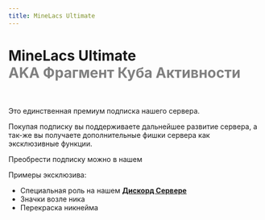 ```yaml
---
title: MineLacs Ultimate
---
```


# MineLacs Ultimate <br/><span style="color: gray;"> AKA Фрагмент Куба Активности </span>
<br/>
<Links
  :items="[
    {
      name: 'Подписка Ultimate',
      desc: 'shop.minelacs.fun/',
      link: 'https://shop.minelacs.fun/',
      image: 'https://easydonate.s3.easyx.ru/images/logos/30b46096ecbbb5230d763a396cebb547a2d9d908876962f64a3f1d7f248fcf4a.png',
    },
  ]"
/>

Это единственная премиум подписка нашего сервера. 

Покупая подписку вы поддерживаете дальнейшее развитие сервера, a так-же вы получаете дополнительные фишки сервера как эксклюзивные функции.

Преобрести подписку можно в нашем <Pill name="Магазине" link="https://shop.minelacs.fun/" image="https://easydonate.s3.easyx.ru/images/logos/30b46096ecbbb5230d763a396cebb547a2d9d908876962f64a3f1d7f248fcf4a.png" color="#f0662a" />

Примеры эксклюзива:
- Специальная роль на нашем [**Дискорд Сервере**](https://discord.com/invite/6u47fz6dCP)
- Значки возле ника <Pill name="ML Create & Magic" link="/wiki/archive/ml-createmagic/nickname-custom" icon="solar:archive-bold-duotone" color="#868dcc"  />
- Перекраска никнейма <Pill name="ML Create & Magic" link="/wiki/archive/ml-createmagic/nickname-custom#colors" icon="solar:archive-bold-duotone" color="#868dcc"  />
